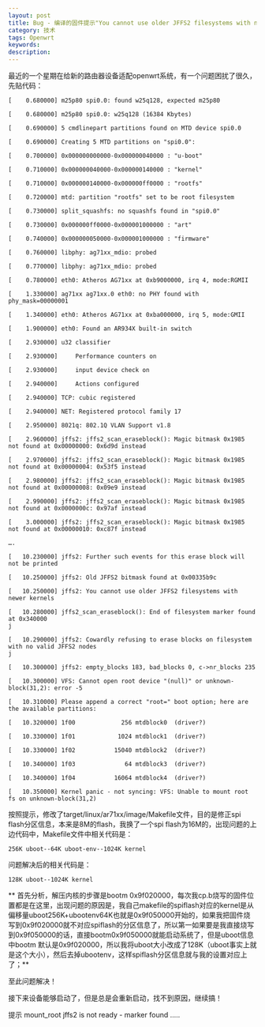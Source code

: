 ```yaml
---
layout: post
title: Bug - 编译的固件提示"You cannot use older JFFS2 filesystems with newer kernels"
category: 技术
tags: Openwrt
keywords:
description:
---
```


最近的一个星期在给新的路由器设备适配openwrt系统，有一个问题困扰了很久，先贴代码：

```
[    0.680000] m25p80 spi0.0: found w25q128, expected m25p80

[    0.680000] m25p80 spi0.0: w25q128 (16384 Kbytes)

[    0.690000] 5 cmdlinepart partitions found on MTD device spi0.0

[    0.690000] Creating 5 MTD partitions on "spi0.0":

[    0.700000] 0x000000000000-0x000000040000 : "u-boot"

[    0.710000] 0x000000040000-0x000000140000 : "kernel"

[    0.710000] 0x000000140000-0x000000ff0000 : "rootfs"

[    0.720000] mtd: partition "rootfs" set to be root filesystem

[    0.730000] split_squashfs: no squashfs found in "spi0.0"                 

[    0.730000] 0x000000ff0000-0x000001000000 : "art"

[    0.740000] 0x000000050000-0x000001000000 : "firmware"

[    0.760000] libphy: ag71xx_mdio: probed

[    0.770000] libphy: ag71xx_mdio: probed

[    0.780000] eth0: Atheros AG71xx at 0xb9000000, irq 4, mode:RGMII

[    1.330000] ag71xx ag71xx.0 eth0: no PHY found with phy_mask=00000001

[    1.340000] eth0: Atheros AG71xx at 0xba000000, irq 5, mode:GMII

[    1.900000] eth0: Found an AR934X built-in switch

[    2.930000] u32 classifier

[    2.930000]     Performance counters on

[    2.930000]     input device check on

[    2.940000]     Actions configured

[    2.940000] TCP: cubic registered

[    2.940000] NET: Registered protocol family 17

[    2.950000] 8021q: 802.1Q VLAN Support v1.8

[    2.960000] jffs2: jffs2_scan_eraseblock(): Magic bitmask 0x1985 not found at 0x00000000: 0x6d9d instead

[    2.970000] jffs2: jffs2_scan_eraseblock(): Magic bitmask 0x1985 not found at 0x00000004: 0x53f5 instead

[    2.980000] jffs2: jffs2_scan_eraseblock(): Magic bitmask 0x1985 not found at 0x00000008: 0x09e9 instead

[    2.990000] jffs2: jffs2_scan_eraseblock(): Magic bitmask 0x1985 not found at 0x0000000c: 0x97af instead

[    3.000000] jffs2: jffs2_scan_eraseblock(): Magic bitmask 0x1985 not found at 0x00000010: 0xc87f instead

….

[   10.230000] jffs2: Further such events for this erase block will not be printed

[   10.250000] jffs2: Old JFFS2 bitmask found at 0x00335b9c             

[   10.250000] jffs2: You cannot use older JFFS2 filesystems with newer kernels  

[   10.280000] jffs2_scan_eraseblock(): End of filesystem marker found at 0x340000
j

[   10.290000] jffs2: Cowardly refusing to erase blocks on filesystem with no valid JFFS2 nodes
j

[   10.300000] jffs2: empty_blocks 183, bad_blocks 0, c->nr_blocks 235

[   10.300000] VFS: Cannot open root device "(null)" or unknown-block(31,2): error -5

[   10.310000] Please append a correct "root=" boot option; here are the available partitions:

[   10.320000] 1f00             256 mtdblock0  (driver?)

[   10.330000] 1f01            1024 mtdblock1  (driver?)

[   10.330000] 1f02           15040 mtdblock2  (driver?)

[   10.340000] 1f03              64 mtdblock3  (driver?)

[   10.340000] 1f04           16064 mtdblock4  (driver?)

[   10.350000] Kernel panic - not syncing: VFS: Unable to mount root fs on unknown-block(31,2) 
```


按照提示，修改了target/linux/ar71xx/image/Makefile文件，目的是修正spi flash分区信息，本来是8M的flash，我换了一个spi flash为16M的，出现问题的上边代码中，Makefile文件中相关代码是：

```
256K uboot--64K uboot-env--1024K kernel 
```

问题解决后的相关代码是：

```
128K uboot--1024K kernel
```

** 首先分析，解压内核的步骤是bootm 0x9f020000，每次我cp.b烧写的固件位置都是在这里，出现问题的原因是，我自己makefile的spiflash对应的kernel是从偏移量uboot256K+ubootenv64K也就是0x9f050000开始的，如果我把固件烧写到0x9f020000就不对应spiflash的分区信息了，所以第一如果要是我直接烧写到0x9f050000的话，直接bootm0x9f050000就能启动系统了，但是uboot信息中bootm 默认是0x9f020000，所以我将uboot大小改成了128K（uboot事实上就是这个大小），然后去掉ubootenv，这样spiflash分区信息就与我的设置对应上了；**

至此问题解决！

接下来设备能够启动了，但是总是会重新启动，找不到原因，继续搞！

提示 mount_root jffs2 is not ready - marker found .....
